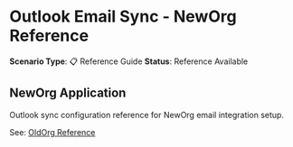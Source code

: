 # Outlook Email Sync - NewOrg Reference

**Scenario Type**: 📋 Reference Guide
**Status**: Reference Available

## NewOrg Application
Outlook sync configuration reference for NewOrg email integration setup.

See: [OldOrg Reference](https://github.com/Shintu-John/Salesforce_OldOrg_State/tree/main/outlook-email-sync)
